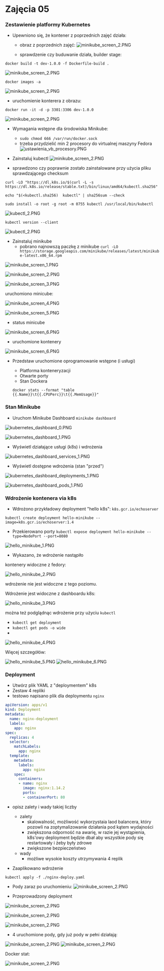 # Zajęcia 05

### Zestawienie platformy Kubernetes
* Upewniono się, że kontener z poprzednich zajęć działa:

    * obraz z poprzednich zajęć:
      ![minikube_screen_2.PNG](./img/begining_1.PNG)

    * sprawdzenie czy buduwanie działa, builder stage:

`docker build -t dev-1.0.0 -f Dockerfile-build .`

![minikube_screen_2.PNG](./img/begining_2.PNG)

`docker images -a`

![minikube_screen_2.PNG](./img/begining_3.PNG)

* uruchomienie konterera z obrazu:

`docker run -it -d -p 3301:3306 dev-1.0.0`

![minikube_screen_2.PNG](./img/begining_4.PNG)

* Wymagania wstępne dla środowiska Minikube:
    
    * ```sudo chmod 666 /var/run/docker.sock```
    * trzeba przydzielić min 2 procesory do virtualnej maszyny Fedora
![ustawienia_vb_procesory.PNG](./img/ustawienia_vb_procesory.PNG)

* Zainstaluj kubectl
  ![minikube_screen_2.PNG](./img/kubectl_1.PNG)

* sprawdzono czy poprawnie zostało zainstalowane przy użycia pliku sprawdzającego checksum

```curl -LO "https://dl.k8s.io/$(curl -L -s https://dl.k8s.io/release/stable.txt)/bin/linux/amd64/kubectl.sha256"```

```echo "$(<kubectl.sha256)  kubectl" | sha256sum --check```

`sudo install -o root -g root -m 0755 kubectl /usr/local/bin/kubectl`

![kubectl_2.PNG](./img/kubectl_2.PNG)

`kubectl version --client`

![kubectl_2.PNG](./img/kubectl_3.PNG)

* Zainstaluj minikube
  * pobrano najnowszą paczkę z minikube
  ```curl -LO https://storage.googleapis.com/minikube/releases/latest/minikube-latest.x86_64.rpm```

![minikube_screen_1.PNG](./img/minikube_screen_1.PNG)

![minikube_screen_2.PNG](./img/minikube_screen_2.PNG)

![minikube_screen_3.PNG](./img/minikube_screen_3.PNG)

uruchomiono minicube:

![minikube_screen_4.PNG](./img/minikube_screen_4.PNG)

![minikube_screen_5.PNG](./img/minikube_screen_5.PNG)

* status minicube

![minikube_screen_6.PNG](./img/minikube_screen_6.PNG)

* uruchomione kontenery

![minikube_screen_6.PNG](./img/minikube_screen_7.PNG)

  * Przedstaw uruchomione oprogramowanie wstępne (i usługi)
    * Platforma konteneryzacji
    * Otwarte porty
    * Stan Dockera
    
    `docker stats --format "table {{.Name}}\t{{.CPUPerc}}\t{{.MemUsage}}"`

### Stan Minikube
* Uruchom Minikube Dashboard
    ```minikube dashboard```

![kubernetes_dashboard_0.PNG](./img/kubernetes_dashboard_0.PNG)

![kubernetes_dashboard_1.PNG](./img/kubernetes_dashboard_1.PNG)
* Wyświetl działające usługi (k8s) i wdrożenia

![kubernetes_dashboard_services_1.PNG](./img/kubernetes_dashboard_services_1.PNG)

* Wyświetl dostępne wdrożenia (stan "przed")

![kubernetes_dashboard_deployments_1.PNG](./img/kubernetes_dashboard_deployments_1.PNG)

![kubernetes_dashboard_pods_1.PNG](./img/kubernetes_dashboard_pods_1.PNG)

### Wdrożenie kontenera via k8s
* Wdrożono przykładowy deployment "hello k8s": ```k8s.gcr.io/echoserver```

`kubectl create deployment hello-minikube --image=k8s.gcr.io/echoserver:1.4`

* Przekierowano porty
`kubectl expose deployment hello-minikube --type=NodePort --port=8080`

![hello_minikube_1.PNG](./img/hello_minikube_1.PNG)

* Wykazano, że wdrożenie nastąpiło

kontenery widoczne z fedory:

![hello_minikube_2.PNG](./img/hello_minikube_2.PNG)

wdrożenie nie jest widoczne z tego poziomu.

Wdrożenie jest widoczne z dashboardu k8s:

![hello_minikube_3.PNG](./img/hello_minikube_3.PNG)

można też podglądnąc wdrożenie przy użyciu `kubectl`

* `kubectl get deployment`
* `kubectl get pods -o wide`
* 
![hello_minikube_4.PNG](./img/hello_minikube_4.PNG)

Więcej szczegółów:

![hello_minikube_5.PNG](./img/hello_minikube_5.PNG)
![hello_minikube_6.PNG](./img/hello_minikube_6.PNG)

### Deployment
* Utwórz plik YAML z "deploymentem" k8s
* Zestaw 4 repliki
* testowo napisano plik dla deploymentu `nginx`

```yaml
apiVersion: apps/v1
kind: Deployment
metadata:
  name: nginx-deployment
  labels:
    app: nginx
spec:
  replicas: 4
  selector:
    matchLabels:
      app: nginx
  template:
    metadata:
      labels:
        app: nginx
    spec:
      containers:
      - name: nginx
        image: nginx:1.14.2
        ports:
        - containerPort: 80
```

* opisz zalety i wady takiej liczby
    * zalety
      * skalowalność, możliwość wykorzystaia laod balancera, 
      który pozowli na zoptymalizowanie działania pod kątem wydajności
      * zwiększona odporność na awarię, w razie jej wystąpienia, 
      k8s'owy deployment będzie dbał aby wszystkie pody się restartowały i żeby były zdrowe
      * zwiększone bezpieczeństwo
    * wady
      * możliwe wysokie koszty utrzymywania 4 replik


* Zaaplikowano wdrożenie

`kubectl apply -f ./nginx-deploy.yaml`


* Pody zaraz po uruchomieniu:
![minikube_screen_2.PNG](./img/nginx_deploy_1.PNG)



* Przeprowadzony deployment

![minikube_screen_2.PNG](./img/nginx_deploy_2.PNG)

![minikube_screen_2.PNG](./img/nginx_deploy_3.PNG)

![minikube_screen_2.PNG](./img/nginx_deploy_4.PNG)

* 4 uruchomione pody, gdy już pody w pełni działają:

![minikube_screen_2.PNG](./img/nginx_deploy_5.PNG)
![minikube_screen_2.PNG](./img/nginx_deploy_pods.PNG)

Docker stat:

![minikube_screen_2.PNG](./img/docker-stat.PNG)
